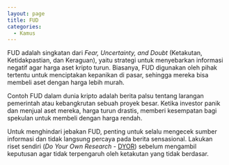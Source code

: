 ```yaml
---
layout: page
title: FUD
categories:
  - Kamus
---
```


FUD adalah singkatan dari *Fear, Uncertainty, and Doubt* (Ketakutan, Ketidakpastian, dan Keraguan), yaitu strategi untuk menyebarkan informasi negatif agar harga aset kripto turun. Biasanya, FUD digunakan oleh pihak tertentu untuk menciptakan kepanikan di pasar, sehingga mereka bisa membeli aset dengan harga lebih murah.

Contoh FUD dalam dunia kripto adalah berita palsu tentang larangan pemerintah atau kebangkrutan sebuah proyek besar. Ketika investor panik dan menjual aset mereka, harga turun drastis, memberi kesempatan bagi spekulan untuk membeli dengan harga rendah.

Untuk menghindari jebakan FUD, penting untuk selalu mengecek sumber informasi dan tidak langsung percaya pada berita sensasional. Lakukan riset sendiri (_Do Your Own Research_ - [DYOR](https://rojocrypto.com/dyor)) sebelum mengambil keputusan agar tidak terpengaruh oleh ketakutan yang tidak berdasar.